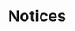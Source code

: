 ---
title: Notices


# rendered in a 3-column grid, confiurable by SCSS
notices:
    headline: Curio vitae metus semper
    byline:
        text: >
          pulvinar mollis. Vestibulum sem magna, elementum vestibulum arcu.
        # (values) align-left-md | uppercase | normal-case | bold | small
        # class: ''
    items:
        - title: Nulla luctus eleifend
          text: >
            In posuere eleifend odio. Quisque semper augue. Maecenas ligula... <a href="#">read more</a>
          url: '#'
          icon: fa-info
          # (values) color-primary | color-secondary | color-success | color-warning | color-danger
          iconColor: color-primary
        - title: Etiam posuere augue
          text: >
            Maecenas ligula. Pellentesque viverra vulputate enim. Aliquam erat volutpat... <a href="#">read more</a>
          url: '#'
          icon: fa-phone
          iconColor: color-primary
        - title: Fusce ultrices fringilla
          text: >
            Maecenas pede nisl, elementum eu, ornare ac, malesuada at, erat. Proin orci... <a href="#">read more</a>
          url: '#'
          icon: fa-comments-o
          iconColor: color-primary
        - title: Fusce ultrices fringilla
          text: >
            Maecenas pede nisl, elementum eu, ornare ac, malesuada at, erat. Gravida orci.
          url: '#'
          icon: fa-volume-up
          iconColor: color-text
        - title: Nulla luctus eleifend
          text: >
            In posuere eleifend odio. Quisque semper augue mattis wisi. Maecenas ligula pellentesque.
          # icon: fa-shield
          icon: fa-star-half-o 
          iconColor: color-primary
          url: '#'
        - title: Etiam posuere augue
          text: >
            Maecenas ligula. Pellentesque viverra vulputate enim. Aliquam erat volutpat liguala.
          # url: '#'
          # icon: lightbulb-o color-warning
          icon: fa-map-marker
          iconColor: color-danger
        - title: Nulla luctus eleifend
          text: >
            In posuere eleifend odio. Quisque semper augue mattis wisi. Maecenas ligula pellentesque.
          # url: '#'
          # icon: fa-exclamation-triangle color-warning
          icon: fa-bolt
          iconColor: color-warning
        - title: Fusce ultrices fringilla
          text: >
            Maecenas pede nisl, elementum eu, ornare ac, malesuada at, erat. Proin gravida orci porttitor.
          # url: '#'
          icon: fa-check-circle-o
          iconColor: color-success
        - title: Etiam posuere augue
          text: >
            Maecenas ligula. Pellentesque viverra vulputate enim. Aliquam erat volutpat liguala.
          # url: '#'
          icon: fa-times-circle-o
          iconColor: color-danger
---